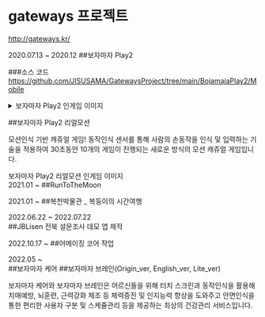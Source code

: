 # gateways 프로젝트

http://gateways.kr/


2020.07.13 ~ 2020.12 
##보자마자 Play2

###소스 코드
    https://github.com/JISUSAMA/GatewaysProject/tree/main/BojamajaPlay2/Mobile

   <details>
        <summary> 보자마자 Play2 인게임 이미지 </summary>
        
        
       

        ![화면 캡처 2023-03-15 084159](https://user-images.githubusercontent.com/38304918/225167250-da816569-5ef9-40d8-b0ce-402437f0d65c.png)
        ![화면 캡처 2023-03-15 084545](https://user-images.githubusercontent.com/38304918/225167268-73be2ad4-86b0-4711-bae6-1e938964fb10.png)
        ![화면 캡처 2023-03-15 084636](https://user-images.githubusercontent.com/38304918/225167286-d955b8c4-92f9-473a-83be-936fd3f35f4b.png)
        ![화면 캡처 2023-03-15 084704](https://user-images.githubusercontent.com/38304918/225167295-1ddec464-c1da-4424-a7e1-3451a597ff31.png)
   </details>

##보자마자 Play2 리얼모션
                     
모션인식 기반 캐쥬얼 게임!
동작인식 센서를 통해 사람의 손동작을 인식 및 입력하는 기술을 적용하여 30초동안 10개의 게임이 진행되는 새로운 방식의 모션 캐쥬얼 게임입니다.

<summary> 보자마자 Play2 리얼모션 인게임 이미지</summary>


</details>
2021.01 ~ 
##RunToTheMoon

2021.01 ~ 
##복천박물관 _ 복둥이의 시간여행

2022.06.22 ~ 2022.07.22  
##JBLisen 전북 설문조사 데모 앱 제작

2022.10.17 ~ 
##어메이징 코어 작업

2022.05 ~  
##보자마자 케어
##보자마자 브레인(Origin_ver, English_ver, Lite_ver)

보자마자 케어와 보자마자 브레인은 어르신들을 위해 터치 스크린과 동작인식을 활용해 치매예방, 뇌훈련, 근력강화 체조 등 체력증진 및 인지능력 향상을 도와주고 
안면인식을 통한 편리한 사용자 구분 및 스케쥴관리 등을 제공하는 최상의 건강관리 서비스입니다.
